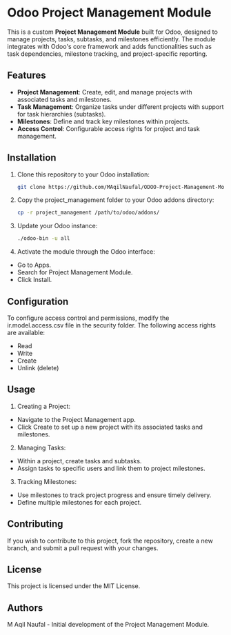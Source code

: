 # Odoo Project Management Module

This is a custom **Project Management Module** built for Odoo, designed to manage projects, tasks, subtasks, and milestones efficiently. The module integrates with Odoo's core framework and adds functionalities such as task dependencies, milestone tracking, and project-specific reporting.

## Features

- **Project Management**: Create, edit, and manage projects with associated tasks and milestones.
- **Task Management**: Organize tasks under different projects with support for task hierarchies (subtasks).
- **Milestones**: Define and track key milestones within projects.
- **Access Control**: Configurable access rights for project and task management.

## Installation

1. Clone this repository to your Odoo installation:
   ```bash
   git clone https://github.com/MAqilNaufal/ODOO-Project-Management-Module.git

2. Copy the project_management folder to your Odoo addons directory:
   ```bash   
   cp -r project_management /path/to/odoo/addons/

3. Update your Odoo instance:
   ```bash
   ./odoo-bin -u all

4. Activate the module through the Odoo interface:
- Go to Apps.
- Search for Project Management Module.
- Click Install.

## Configuration
To configure access control and permissions, modify the ir.model.access.csv file in the security folder. The following access rights are available:
- Read
- Write
- Create
- Unlink (delete)

## Usage
1. Creating a Project:
- Navigate to the Project Management app.
- Click Create to set up a new project with its associated tasks and milestones.

2. Managing Tasks:
- Within a project, create tasks and subtasks.
- Assign tasks to specific users and link them to project milestones.

3. Tracking Milestones:
- Use milestones to track project progress and ensure timely delivery.
- Define multiple milestones for each project.

## Contributing
If you wish to contribute to this project, fork the repository, create a new branch, and submit a pull request with your changes.

## License
This project is licensed under the MIT License.

## Authors
M Aqil Naufal - Initial development of the Project Management Module.
